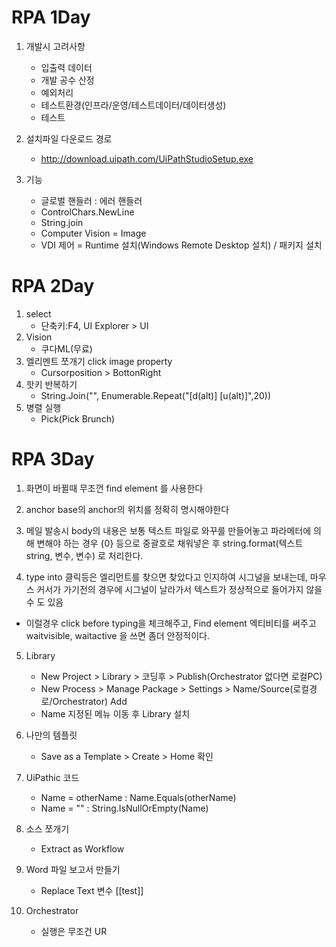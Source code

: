 

# RPA 1Day

1. 개발시 고려사항
    * 입출력 데이터
    * 개발 공수 산정
    * 예외처리
    * 테스트환경(인프라/운영/테스트데이터/데이터생성)
    * 테스트 
    
1. 설치파일 다운로드 경로
      * http://download.uipath.com/UiPathStudioSetup.exe

1. 기능
    * 글로벌 핸들러 : 에러 핸들러
    * ControlChars.NewLine
    * String.join
    * Computer Vision = Image
    * VDI 제어 = Runtime 설치(Windows Remote Desktop 설치) / 패키지 설치

# RPA 2Day

1. select
      * 단축키:F4, UI Explorer > UI 
2. Vision
      * 쿠다ML(무료)
3. 엘리멘트 쪼개기 click image property
      * Cursorposition > BottonRight
4. 핫키 반복하기
      * String.Join("", Enumerable.Repeat("[d(alt)] [u(alt)]",20))
5. 병렬 실행
      * Pick(Pick Brunch)


# RPA 3Day

1. 화면이 바뀔때 무조껀 find element 를 사용한다

2. anchor base의 anchor의 위치를 정확히 명시해야한다

3. 메일 발송시 body의 내용은 보통 텍스트 파일로 와꾸를 만들어놓고 파라메터에 의해 변해야 하는 경우 {0} 등으로 중괄호로 채워넣은 후 string.format(텍스트 string, 변수, 변수) 로 처리한다.

4. type into 클릭등은 엘리먼트를 찾으면 찾았다고 인지하여 시그널을 보내는데, 마우스 커서가 가기전의 경우에 시그널이 날라가서 텍스트가 정상적으로 들어가지 않을 수 도 있음
 - 이럴경우 click before typing을 체크해주고,  Find element 엑티비티를 써주고 waitvisible, waitactive 을 쓰면 좀더 안정적이다.
 
5. Library
      * New Project > Library > 코딩후 > Publish(Orchestrator 없다면 로컬PC)
      * New Process > Manage Package > Settings > Name/Source(로컬경로/Orchestrator) Add
      * Name 지정된 메뉴 이동 후 Library 설치
      
6. 나만의 템플릿
      * Save as a Template > Create > Home 확인
      
7. UiPathic 코드
      * Name = otherName : Name.Equals(otherName)
      * Name = "" : String.IsNullOrEmpty(Name)
      
8. 소스 쪼개기
      * Extract as Workflow
      
9. Word 파일 보고서 만들기
      * Replace Text 변수 [[test]]
      
10. Orchestrator 
      * 실행은 무조건 UR
